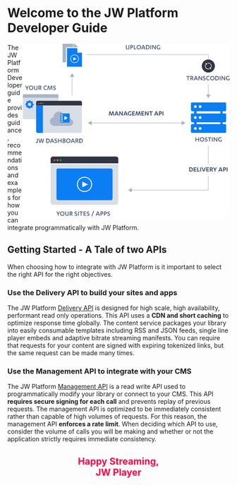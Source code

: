 # Welcome to the JW Platform Developer Guide
<img align="right" src=images/JWPlatformDiagram.png>
The JW Platform Developer guide provides guidance, recommendations and examples for how you can integrate programmatically with JW Platform.

## Getting Started - A Tale of two APIs

When choosing how to integrate with JW Platform is it important to select the right API for the right objectives.

### Use the Delivery API to build your sites and apps

The JW Platform [Delivery API](/delivery-api/index.md) is designed for high scale, high availability, performant read only operations. This API uses a **CDN and short caching** to optimize response time globally. The content service packages your library into easily consumable templates including RSS and JSON feeds, single line player embeds and adaptive bitrate streaming manifests. You can require that requests for your content are signed with expiring tokenized links, but the same request can be made many times.

### Use the Management API to integrate with your CMS

The JW Platform [Management API](/management-api/index.md) is a read write API used to programmatically modify your library or connect to your CMS. This API **requires secure signing for each call** and prevents replay of previous requests. The management API is optimized to be immediately consistent rather than capable of high volumes of requests. For this reason, the management API **enforces a rate limit**. When deciding which API to use, consider the volume of calls you will be making and whether or not the application strictly requires immediate consistency.


<h2 align="center" style="color:#FF0046">
Happy Streaming,<BR>
JW Player
</h2>

